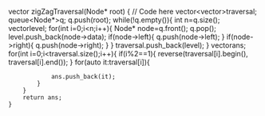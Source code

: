 vector <int> zigZagTraversal(Node* root)
    {
    	// Code here
    vector<vector<int>>traversal;
    	queue<Node*>q;
    	q.push(root);
    	while(!q.empty()){
    	    int n=q.size();
    	    vector<int>level;
    	    for(int i=0;i<n;i++){
    	        Node* node=q.front();
    	        q.pop();
    	        level.push_back(node->data);
    	        if(node->left){
    	            q.push(node->left);
    	        }
    	        if(node->right){
    	            q.push(node->right);
    	        }
    	    }
    	    traversal.push_back(level);
    	}
    	vector<int>ans;
    	for(int i=0;i<traversal.size();i++){
    	    if(i%2==1){
    	        reverse(traversal[i].begin(), traversal[i].end());
    	    }
    	    for(auto it:traversal[i]){

    	        ans.push_back(it);
    	    }
    	}
    	return ans;
    }
